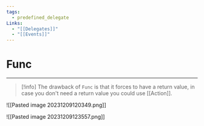 ```yaml
---
tags:
  - predefined_delegate
Links:
  - "[[Delegates]]"
  - "[[Events]]"
---
```


# Func
---

> [!info]
> The drawback of `Func` is that it forces to have a return value, in case you don't need a return value you could use [[Action]]. 

![[Pasted image 20231209120349.png]]


![[Pasted image 20231209123557.png]]




